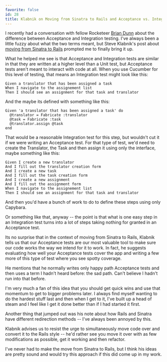 ```yaml
---
favorite: false
id: 28
title: Klabnik on Moving from Sinatra to Rails and Acceptance vs. Integration Tests
---
```


I recently had a conversation with fellow Rocketeer [Brian Dunn](https://twitter.com/higgaion) about the difference between Acceptance and Integration testing. I've always been a little fuzzy about what the two terms meant, but Steve Klabnik's post about [moving from Sinatra to Rails](http://blog.steveklabnik.com/posts/2012-01-17-moving-from-sinatra-to-rails) prompted me to finally bring it up.

What he helped me see is that Acceptance and Integration tests are similar in that they are written at a higher level than a Unit test, but Acceptance tests aren't meant to interact with code at all. When you use Cucumber for this level of testing, that means an Integration test might look like this:

	Given a translator that has been assigned a task
	When I navigate to the assignement list
	Then I should see an assignment for that task and translator

And the maybe its defined with something like this:

	Given 'a translator that has been assigned a task' do
	  @translator = Fabricate :translator
	  @task = Fabricate :task
	  @translator.assign @task
	end

That would be a reasonable Integration test for this step, but wouldn't cut it if we were writing an Acceptance test. For that type of test, we'd need to create the Translator, the Task and then assign it using only the interface, maybe something like this:

	Given I create a new translator
	And I fill out the translator creation form
	And I create a new task
	And I fill out the task creation form
	And I create a new assignment
	And I fill out the assignment form
	When I navigate to the assignement list
	Then I should see an assignment for that task and translator

And then you'd have a bunch of work to do to define these steps using only Capybara.

Or something like that, anyway -- the point is that what is one easy step in an Integration test turns into a lot of steps taking nothing for granted in an Acceptance test.

Its no surprise that in the context of moving from Sinatra to Rails, Klabnik tells us that our Acceptance tests are our most valuable tool to make sure our code works the way we intend for it to work. In fact, he suggests evaluating how well your Acceptance tests cover the app and writing a few more of this type of test where you see spotty coverage.

He mentions that he normally writes only happy path Acceptance tests and then uses a term I hadn't heard before: the sad path. Can't believe I hadn't run into that before.

I'm very much a fan of this idea that you should get quick wins and use that momentum to get to bigger problems later. I always find myself wanting to do the hardest stuff last and then when I get to it, I've built up a head of steam and I feel like I get it done better than if I had started it first.

Another thing that jumped out was his note about how Rails and Sinatra have different redirection methods -- I've always been annoyed by this.

Klabnik advises us to resist the urge to simultaneously move code over and convert it to the Rails style -- he'd rather see you move it over with as few modifications as possible, get it working and then refactor.

I've never had to make the move from Sinatra to Rails, but I think his ideas are pretty sound and would try this approach if this did come up in my work.
